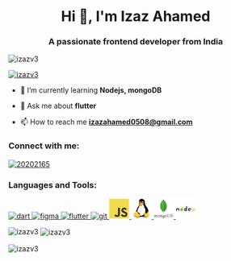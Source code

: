 <h1 align="center">Hi 👋, I'm Izaz Ahamed</h1>
<h3 align="center">A passionate frontend developer from India</h3>

<p align="left"> <img src="https://komarev.com/ghpvc/?username=izazv3&label=Profile%20views&color=0e75b6&style=flat" alt="izazv3" /> </p>

<p align="left"> <a href="https://github.com/ryo-ma/github-profile-trophy"><img src="https://github-profile-trophy.vercel.app/?username=izazv3" alt="izazv3" /></a> </p>

- 🌱 I’m currently learning **Nodejs, mongoDB**

- 💬 Ask me about **flutter**

- 📫 How to reach me **izazahamed0508@gmail.com**

<h3 align="left">Connect with me:</h3>
<p align="left">
<a href="https://stackoverflow.com/users/20202165" target="blank"><img align="center" src="https://raw.githubusercontent.com/rahuldkjain/github-profile-readme-generator/master/src/images/icons/Social/stack-overflow.svg" alt="20202165" height="30" width="40" /></a>
</p>

<h3 align="left">Languages and Tools:</h3>
<p align="left"> <a href="https://dart.dev" target="_blank" rel="noreferrer"> <img src="https://www.vectorlogo.zone/logos/dartlang/dartlang-icon.svg" alt="dart" width="40" height="40"/> </a> <a href="https://www.figma.com/" target="_blank" rel="noreferrer"> <img src="https://www.vectorlogo.zone/logos/figma/figma-icon.svg" alt="figma" width="40" height="40"/> </a> <a href="https://flutter.dev" target="_blank" rel="noreferrer"> <img src="https://www.vectorlogo.zone/logos/flutterio/flutterio-icon.svg" alt="flutter" width="40" height="40"/> </a> <a href="https://git-scm.com/" target="_blank" rel="noreferrer"> <img src="https://www.vectorlogo.zone/logos/git-scm/git-scm-icon.svg" alt="git" width="40" height="40"/> </a> <a href="https://developer.mozilla.org/en-US/docs/Web/JavaScript" target="_blank" rel="noreferrer"> <img src="https://raw.githubusercontent.com/devicons/devicon/master/icons/javascript/javascript-original.svg" alt="javascript" width="40" height="40"/> </a> <a href="https://www.linux.org/" target="_blank" rel="noreferrer"> <img src="https://raw.githubusercontent.com/devicons/devicon/master/icons/linux/linux-original.svg" alt="linux" width="40" height="40"/> </a> <a href="https://www.mongodb.com/" target="_blank" rel="noreferrer"> <img src="https://raw.githubusercontent.com/devicons/devicon/master/icons/mongodb/mongodb-original-wordmark.svg" alt="mongodb" width="40" height="40"/> </a> <a href="https://nodejs.org" target="_blank" rel="noreferrer"> <img src="https://raw.githubusercontent.com/devicons/devicon/master/icons/nodejs/nodejs-original-wordmark.svg" alt="nodejs" width="40" height="40"/> </a> </p>

<p><img align="left" src="https://github-readme-stats.vercel.app/api/top-langs?username=izazv3&show_icons=true&locale=en&layout=compact" alt="izazv3" /></p>

<p>&nbsp;<img align="center" src="https://github-readme-stats.vercel.app/api?username=izazv3&show_icons=true&locale=en" alt="izazv3" /></p>

<p><img align="center" src="https://github-readme-streak-stats.herokuapp.com/?user=izazv3&" alt="izazv3" /></p>

